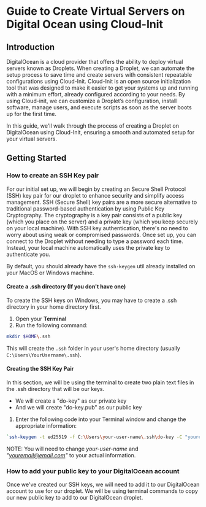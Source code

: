 # Guide to Create Virtual Servers on Digital Ocean using Cloud-Init

## Introduction

 DigitalOcean is a cloud provider that offers the ability to deploy virtual servers known as Droplets. When creating a Droplet, we can automate the setup process to save time and create servers with consistent repeatable configurations using Cloud-Init. Cloud-Init is an open source initialization tool that was designed to make it easier to get your systems up and running with a minimum effort, already configured according to your needs. By using Cloud-init, we can customize a Droplet’s configuration, install software, manage users, and execute scripts as soon as the server boots up for the first time.

In this guide, we'll walk through the process of creating a Droplet on DigitalOcean using Cloud-Init, ensuring a smooth and automated setup for your virtual servers.

## Getting Started

### How to create an SSH Key pair

For our initial set up, we will begin by creating an Secure Shell Protocol (SSH) key pair for our droplet to enhance security and simplify access management. SSH (Secure Shell) key pairs are a more secure alternative to traditional password-based authentication by using Public Key Cryptography. The cryptography is a key pair consists of a public key (which you place on the server) and a private key (which you keep securely on your local machine). With SSH key authentication, there's no need to worry about using weak or compromised passwords. Once set up, you can connect to the Droplet without needing to type a password each time. Instead, your local machine automatically uses the private key to authenticate you.

By default, you should already have the `ssh-keygen` util already installed on your MacOS or Windows machine.

#### Create a .ssh directory (If you don't have one)

To create the SSH keys on Windows, you may have to create a .ssh directory in your home directory first.

1. Open your **Terminal** 
2. Run the following command:

```bash
mkdir $HOME\.ssh
```

This will create the `.ssh` folder in your user's home directory (usually `C:\Users\YourUsername\.ssh`).

#### Creating the SSH Key Pair

In this section, we will be using the terminal to create two plain text files in the .ssh directory that will be our keys.
- We will create a "do-key" as our private key
- And we will create "do-key.pub" as our public key

1. Enter the following code into your Terminal window and change the appropriate information:

```bash
`ssh-keygen -t ed25519 -f C:\Users\your-user-name\.ssh\do-key -C "youremail@email.com"`
```

NOTE: You will need to change *your-user-name* and *"youremail@email.com"* to your actual information.

### How to add your public key to your DigitalOcean account

Once we've created our SSH keys, we will need to add it to our DigitalOcean account to use for our droplet. We will be using terminal commands to copy our new public key to add to our DigitalOcean droplet. 